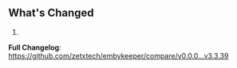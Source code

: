 ## What's Changed

1.

**Full Changelog**: https://github.com/zetxtech/embykeeper/compare/v0.0.0...v3.3.39
